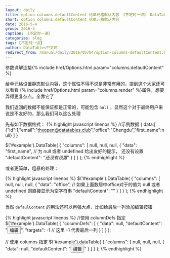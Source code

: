 ```yaml
---
layout: daily
title: option columns.defaultContent 给单元格默认内容 《不定时一讲》 DataTables中文网
short: option columns.defaultContent 给单元格默认内容
date: 2016-5-4
group: 2016-5
caption: 《不定时一讲》
categories: blog
tags: [不定时一讲]
author: DataTables中文网
redirect_from: /manual/daily/2016/05/04/option-columns-defaultContent.html
---
```

参数详解连接{% include href/Options.html param="columns.defaultContent" %}

给单元格设置静态默认内容，这个属性不得不说是非常有用的，提到这个大家还可以看看
{% include href/Options.html param="columns.render" %}属性，想要弄得更复杂点，全靠它了

我们返回的数据不能保证都是正常的，可能包含 `null` ，显然这个对于最终用户来说是不友好的，那么我们可以这么处理
<!--more-->

先有如下数据格式：
{% highlight javascript linenos %}
//示例数据
{
    data:[
        {"id":1,"email":"thxopen@datatables.club","office":"Chengdu","first_name":null}
    ]
}

$('#example').DataTable( {
  "columns": [
    null,
    null,
    null,
    {
      "data": "first_name",
      // 为 null 或者 undefined 给出友好的提示， 还没有设置
      "defaultContent": "<i>还没有设置</i>"
    }
  ]
} );
{% endhighlight %}

或者更简单，粗暴的处理：

{% highlight javascript linenos %}
$('#example').DataTable( {
  "columns": [
    null,
    null,
    null,
    {
      "data": "office",
      // 如果上面数居中office对于的值为 null 或者 undefined 则直接显示为空字符串
      "defaultContent": ""
    }
  ]
} );
{% endhighlight %}

当然 `defaulContent` 的用法还可以再强大点，比如给最后一列添加编辑按钮

{% highlight javascript linenos %}
//使用 columnDefs 指定
$('#example').DataTable( {
  "columnDefs": [
    {
      "data": null,
      "defaultContent": "<button>编辑</button>",
      "targets": -1  // 这里 -1 代表最后一列
    }
  ]
} );

// 使用 columns 指定
$('#example').dataTable( {
  "columns": [
    null,
    null,
    null,
    {
      "data": null,
      "defaultContent": "<button>编辑</button>"
    }
  ]
} );
{% endhighlight %}